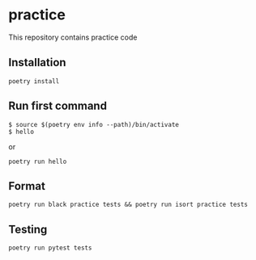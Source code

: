 # practice

This repository contains practice code

## Installation
```
poetry install
```

## Run first command
```
$ source $(poetry env info --path)/bin/activate
$ hello
```
or
```
poetry run hello
```
## Format
```
poetry run black practice tests && poetry run isort practice tests
```

## Testing
```
poetry run pytest tests
```